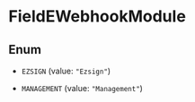 

# FieldEWebhookModule

## Enum


* `EZSIGN` (value: `"Ezsign"`)

* `MANAGEMENT` (value: `"Management"`)



